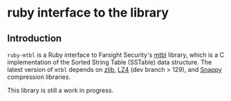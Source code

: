 
ruby interface to the library
====================================

Introduction
------------

`ruby-mtbl` is a Ruby interface to Farsight Security's [mtbl](https://github.com/farsightsec/mtbl/)
library, which is a C implementation of the Sorted String Table (SSTable)
data structure. The latest version of `mtbl` depends on [zlib](http://www.zlib.net/),
[LZ4](https://github.com/Cyan4973/lz4) (dev branch > 129), and [Snappy](http://google.github.io/snappy/) 
compression libraries.

This library is still a work in progress.

